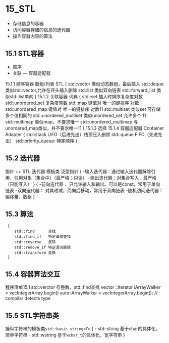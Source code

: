 15_STL
==

- 存储信息的容器
- 访问容器存储的信息的迭代器
- 操作容器内容的算法

15.1 STL容器
--

- 顺序
- 关联
— 容器适配器

15.1.1 顺序容器
    数组/列表
    STL
    {
        std::vector 类似动态数组，最后插入
        std::deque  类似std::vector,允许在开头插入删除
        std::list   类似双向链表
        std::forward_list 类似std::list单向
    }
15.1.2 关联容器
    词典
    {
        std::set 插入时排序复杂度对数
        std::unordered_set 复杂度常数
        std::map 键值对 唯一的键排序 对数
        std::unordered_map 键值对 唯一的键排序 对数11
        std::multiset 类似set 可存储多个值相同的
        std::unordered_multiset 类似unordered_set 允许多个 11
        std::multimap 类似map，不要求唯一
        std::unordered_multimap 与unordered_map类似，并不要求唯一11
    }
15.1.3 选择
15.1.4 容器适配器
    Container Adapter
    {
        std::stack LIFO（后进先出）栈顶压入删除
        std::queue FIFO（先进先出）
        std::priority_queue: 特定顺序
    }

15.2 迭代器
--
指针 ++
STL 迭代器 模板类 泛型指针
{
    -输入迭代器：通过输入迭代器解除引用，引用对象（集合中）（最严格：只读）
    -输出迭代器：对集合写入，最严格（只能写入）
}
{
    -前向迭代器： 只允许输入和输出。可以是const，常用于单向链表
    -双向迭代器： 对其递减，而向后移动，常用于双向链表
    -随机访问迭代器：偏移量，数组
}

15.3 算法
--
     {
        std::find      查找
        std::find_if   特定谓词查找
        std::reverse   反转
        std::remove_if 特定谓词删除
        std::transform 变换
     }

15.4 容器算法交互
--
程序清单15.1 
    std::verctor 存整数，std::find查找
    vector <int>::iterator iArrayWalker = vecIntegerArray.begin()
    auto iArrayWalker = vecIntegerArray.begin(); // compilar detects type

15.5 STL字符串类
--
操纵字符串的模板类`std::basic_string<T>`
{
    - std::string  基于char的具体化，简单字符串
    - std::wstring 基于`wchar_t`的具体化，宽字符串
}
